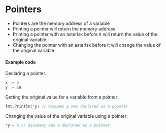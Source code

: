 # Pointers  
* Pointers are the memory address of a variable  
* Printing a pointer will return the memory address  
* Printing a pointer with an asterisk before it will return the value of the original variable   
* Changing the pointer with an asterisk before it will change the value of the original variable  

#### Example code  
Declaring a pointer:  
```go
x := 5
y := &a
```  
Getting the original value for a variable from a pointer:  
```go
fmt.Println(*y) // Assumes y was declared as a pointer
```  
Changing the value of the original variable using a pointer:  
```go
*y = 5 // Assumesy was a declared as a pointer
```  